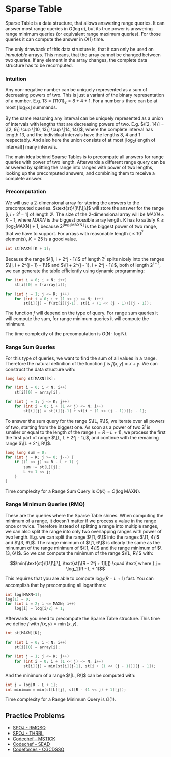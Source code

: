 <!--?title Sparse Table-->

# Sparse Table

Sparse Table is a data structure, that allows answering range queries.
It can answer most range queries in $O(\log n)$, but its true power is answering range minimum queries (or equivalent range maximum queries).
For those queries it can compute the answer in $O(1)$ time. 

The only drawback of this data structure is, that it can only be used on _immutable_ arrays. 
This means, that the array cannot be changed between two queries.
If any element in the array changes, the complete data structure has to be recomputed. 

### Intuition

Any non-negative number can be uniquely represented as a sum of decreasing powers of two. 
This is just a variant of the binary representation of a number. 
E.g. $13 = (1101)_2 = 8 + 4 + 1$. 
For a number $x$ there can be at most $\lfloor \log_2 x \rfloor$ summands. 

By the same reasoning any interval can be uniquely represented as a union of intervals with lengths that are decreasing powers of two. 
E.g. $\[2, 14\] = \[2, 9\] \cup \[10, 13\] \cup \[14, 14\]$, where the complete interval has length 13, and the individual intervals have the lengths 8, 4 and 1 respectably. 
And also here the union consists of at most $\lfloor \log_2(\text{length of interval}) \rfloor$ many intervals. 

The main idea behind Sparse Tables is to precompute all answers for range queries with power of two length. 
Afterwards a different range query can be answered by splitting the range into ranges with power of two lengths, looking up the precomputed answers, and combining them to receive a complete answer. 

### Precomputation

We will use a 2-dimensional array for storing the answers to the precomputed queries. 
$\text{st}\[i\]\[j\]$ will store the answer for the range $[i, i + 2^j - 1]$ of length $2^j$. 
The size of the 2-dimensional array will be $MAXN \times K + 1$, where $MAXN$ is the biggest possible array length. 
$\text{K}$ has to satisfy $\text{K} \ge \lfloor \log_2 \text{MAXN} \rfloor + 1$, because $2^{\lfloor \log_2 \text{MAXN} \rfloor}$ is the biggest power of two range, that we have to support. 
For arrays with reasonable length ($\le 10^7$ elements), $K = 25$ is a good value. 

```cpp
int st[MAXN][K + 1];
```

Because the range $\[i, i + 2^j - 1\]$ of length $2^j$ splits nicely into the ranges $\[i, i + 2^{j - 1} - 1\]$ and $\[i + 2^{j - 1}, i + 2^j - 1\]$, both of length $2^{j - 1}$, we can generate the table efficiently using dynamic programming:

```cpp
for (int i = 0; i < N; i++) 
    st[i][0] = f(array[i]);

for (int j = 1; j <= K; j++) 
    for (int i = 0; i + (1 << j) <= N; i++) 
        st[i][j] = f(st[i][j-1], st[i + (1 << (j - 1))][j - 1]);
```

The function $f$ will depend on the type of query.
For range sum queries it will compute the sum, for range minimum queries it will compute the minimum. 

The time complexity of the precomputation is $O(\text{N} \cdot \log \text{N})$. 

### Range Sum Queries

For this type of queries, we want to find the sum of all values in a range. 
Therefore the natural definition of the function $f$ is $f(x, y) = x + y$. 
We can construct the data structure with:

```cpp
long long st[MAXN][K];

for (int i = 0; i < N; i++) 
    st[i][0] = array[i];

for (int j = 1; j <= K; j++) 
    for (int i = 0; i + (1 << j) <= N; i++) 
        st[i][j] = st[i][j-1] + st[i + (1 << (j - 1))][j - 1];
```

To answer the sum query for the range $\[L, R\]$, we iterate over all powers of two, starting from the biggest one.
As soon as a power of two $2^j$ is smaller or equal to the length of the range ($= R - L + 1$), we process the first the first part of range $\[L, L + 2^j - 1\]$, and continue with the remaining range $\[L + 2^j, R\]$.  

```cpp
long long sum = 0;
for (int j = K; j >= 0; j--) {
    if ((1 << j) <= R - L + 1) {
        sum += st[L][j];
        L += 1 << j;
    }
}
```

Time complexity for a Range Sum Query is $O(K) = O(\log \text{MAXN})$.

### Range Minimum Queries (RMQ)

These are the queries where the Sparse Table shines. 
When computing the minimum of a range, it doesn't matter if we process a value in the range once or twice. 
Therefore instead of splitting a range into multiple ranges, we can also split the range into only two overlapping ranges with power of two length. 
E.g. we can split the range $\[1, 6\]$ into the ranges $\[1, 4\]$ and $\[3, 6\]$. 
The range minimum of $\[1, 6\]$ is clearly the same as the minumum of the range minimum of $\[1, 4\]$ and the range minimum of $\[3, 6\]$. 
So we can compute the minimum of the range $\[L, R\]$ with:

$$\min(\text{st}\[L\]\[j\], \text{st}\[R - 2^j + 1][j]) \quad \text{ where } j = \log_2(R - L + 1)$$

This requires that you are able to compute $\log_2(R - L + 1)$ fast. 
You can accomplish that by precomputing all logarithms: 

```cpp
int log[MAXN+1];
log[1] = 0;
for (int i = 2; i <= MAXN; i++) 
    log[i] = log[i/2] + 1;
```

Afterwards you need to precompute the Sparse Table structure. This time we define $f$ with $f(x, y) = \min(x, y)$. 

```cpp
int st[MAXN][K];

for (int i = 0; i < N; i++) 
    st[i][0] = array[i];

for (int j = 1; j <= K; j++) 
    for (int i = 0; i + (1 << j) <= N; i++) 
        st[i][j] = min(st[i][j-1], st[i + (1 << (j - 1))][j - 1]);
```

And the minimum of a range $\[L, R\]$ can be computed with:

```cpp
int j = log[R - L + 1];
int minimum = min(st[L][j], st[R - (1 << j) + 1][j]);
```
 
Time complexity for a Range Minimum Query is $O(1)$.

## Practice Problems

* [SPOJ - RMQSQ](http://www.spoj.com/problems/RMQSQ/)
* [SPOJ - THRBL](http://www.spoj.com/problems/THRBL/)
* [Codechef - MSTICK](https://www.codechef.com/problems/MSTICK)
* [Codechef - SEAD](https://www.codechef.com/problems/SEAD)
* [Codeforces - CGCDSSQ](http://codeforces.com/contest/475/problem/D)


